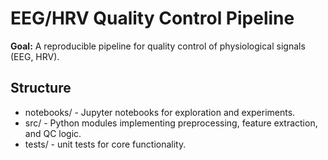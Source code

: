 # EEG/HRV Quality Control Pipeline 
 
**Goal:** 
A reproducible pipeline for quality control of physiological signals (EEG, HRV). 
 
## Structure 
- notebooks/ - Jupyter notebooks for exploration and experiments. 
- src/ - Python modules implementing preprocessing, feature extraction, and QC logic. 
- tests/ - unit tests for core functionality. 
